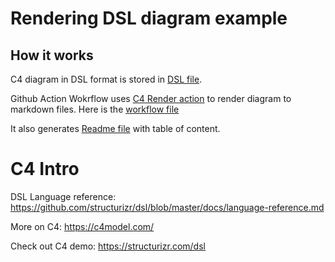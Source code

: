 # Rendering DSL diagram example 

## How it works 
C4 diagram in DSL format is stored in [DSL file](diagram.dsl).

Github Action Wokrflow uses [C4 Render action](https://github.com/marketplace/actions/c4-dsl-render-to-github-markdown) to render diagram to markdown files. Here is the [workflow file](.github/workflows/render-c4.yml) 

It also generates [Readme file](README.md) with table of content.


# C4 Intro 

DSL Language reference: https://github.com/structurizr/dsl/blob/master/docs/language-reference.md

More on C4: https://c4model.com/

Check out C4 demo: https://structurizr.com/dsl


